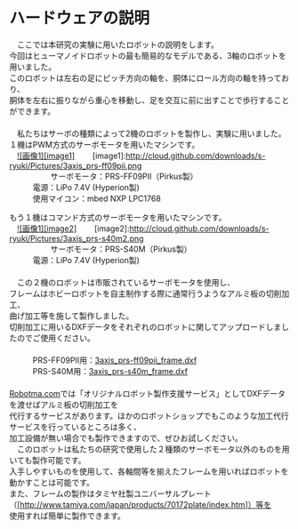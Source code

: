 ハードウェアの説明
==================
　ここでは本研究の実験に用いたロボットの説明をします。  
今回はヒューマノイドロボットの最も簡易的なモデルである、3軸のロボットを用いました。  
このロボットは左右の足にピッチ方向の軸を、胴体にロール方向の軸を持っており、  
胴体を左右に振りながら重心を移動し、足を交互に前に出すことで歩行することができます。  
　  
　私たちはサーボの種類によって2機のロボットを製作し、実験に用いました。  
１機はPWM方式のサーボモータを用いたマシンです。  
　[![画像1][image1]](http://cloud.github.com/downloads/s-ryuki/Pictures/3axis_prs-ff09pii.png)
　　[image1]:http://cloud.github.com/downloads/s-ryuki/Pictures/3axis_prs-ff09pii.png  
　　
　　　サーボモータ：PRS-FF09PⅡ（Pirkus製）  
　　　電源：LiPo 7.4V (Hyperion製)  
　　　使用マイコン：mbed NXP LPC1768  

もう１機はコマンド方式のサーボモータを用いたマシンです。  
　[![画像1][image2]](http://cloud.github.com/downloads/s-ryuki/Pictures/3axis_prs-s40m2.png)
　　[image2]:http://cloud.github.com/downloads/s-ryuki/Pictures/3axis_prs-s40m2.png  
　　
　　　サーボモータ：PRS-S40M（Pirkus製）  
　　　電源：LiPo 7.4V  (Hyperion製)  
　  
　この２機のロボットは市販されているサーボモータを使用し、  
フレームはホビーロボットを自主制作する際に通常行うようなアルミ板の切削加工、  
曲げ加工等を施して製作しました。    
切削加工に用いるDXFデータをそれぞれのロボットに関してアップロードしましたのでご使用ください。  
　  
　　　PRS-FF09PⅡ用：[3axis_prs-ff09pii_frame.dxf]()  
　　　PRS-S40M用：[3axis_prs-s40m_frame.dxf]()  
　  
[Robotma.com](http://www.robotma.com/)では「オリジナルロボット製作支援サービス」としてDXFデータを渡せばアルミ板の切削加工を  
代行するサービスがあります。ほかのロボットショップでもこのような加工代行サービスを行っているところは多く、  
加工設備が無い場合でも製作できますので、ぜひお試しください。  
　このロボットは私たちの研究で使用した２種類のサーボモータ以外のものを用いても製作可能です。  
入手しやすいものを使用して、各軸間等を揃えたフレームを用いればロボットを動かすことは可能です。  
また、フレームの製作はタミヤ社製ユニバーサルプレート（[http://www.tamiya.com/japan/products/70172plate/index.htm]）等を  
使用すれば簡単に製作できます。　　

